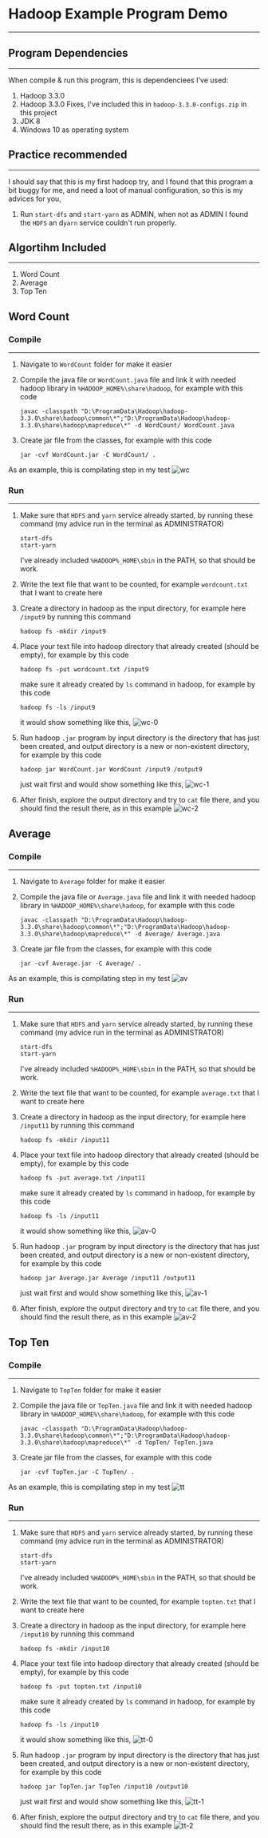 # Hadoop Example Program Demo

-------

## Program Dependencies

-------
When compile & run this program, this is dependenciees I've used:

1. Hadoop 3.3.0
2. Hadoop 3.3.0 Fixes, I've included this in `hadoop-3.3.0-configs.zip` in this project
3. JDK 8
4. Windows 10 as operating system

## Practice recommended

-------
I should say that this is my first hadoop try, and I found that this program a bit buggy for me, and need a loot of manual configuration, so this is my advices for you,

1. Run `start-dfs` and `start-yarn` as ADMIN, when not as ADMIN I found the `HDFS` an d`yarn` service couldn't run properly.

## Algortihm Included

-------

1. Word Count
2. Average
3. Top Ten


## Word Count

### Compile

-------

1. Navigate to `WordCount` folder for make it easier
2. Compile the java file or `WordCount.java` file and link it with needed hadoop library in `%HADOOP_HOME%\share\hadoop`, for example with this code
    ```
    javac -classpath "D:\ProgramData\Hadoop\hadoop-3.3.0\share\hadoop\common\*";"D:\ProgramData\Hadoop\hadoop-3.3.0\share\hadoop\mapreduce\*" -d WordCount/ WordCount.java
    ```

3. Create jar file from the classes, for example with this code
    ```
    jar -cvf WordCount.jar -C WordCount/ .
    ```

As an example, this is compilating step in my test ![wc](docs/wordcount.png)


### Run

-------

1. Make sure that `HDFS` and `yarn` service already started, by running these command (my advice run in the terminal as ADMINISTRATOR)
    ```
    start-dfs
    start-yarn
    ```

    I've already included `%HADOOP%_HOME\sbin` in the PATH, so that should be work.

2. Write the text file that want to be counted, for example `wordcount.txt` that I want to create here
3. Create a directory in hadoop as the input directory, for example here `/input9` by running this command
    ```
    hadoop fs -mkdir /input9
    ```

4. Place your text file into hadoop directory that already created (should be empty), for example by this code
    ```
    hadoop fs -put wordcount.txt /input9
    ```

    make sure it already created by `ls` command in hadoop, for example by this code
    ```
    hadoop fs -ls /input9
    ```

    it would show something like this, ![wc-0](docs/wordcount-0.png)

5. Run hadoop `.jar` program by input directory is the directory that has just been created, and output directory is a new or non-existent directory, for example by this code
    ```
    hadoop jar WordCount.jar WordCount /input9 /output9
    ```

    just wait first and would show something like this, ![wc-1](docs/wordcount-1.png)

6. After finish, explore the output directory and try to `cat` file there, and you should find the result there, as in this example ![wc-2](docs/wordcount-2.png) 


## Average

### Compile

-------

1. Navigate to `Average` folder for make it easier
2. Compile the java file or `Average.java` file and link it with needed hadoop library in `%HADOOP_HOME%\share\hadoop`, for example with this code
    ```
    javac -classpath "D:\ProgramData\Hadoop\hadoop-3.3.0\share\hadoop\common\*";"D:\ProgramData\Hadoop\hadoop-3.3.0\share\hadoop\mapreduce\*" -d Average/ Average.java
    ```

3. Create jar file from the classes, for example with this code
    ```
    jar -cvf Average.jar -C Average/ .
    ```

As an example, this is compilating step in my test ![av](docs/Average.png)

### Run

-------

1. Make sure that `HDFS` and `yarn` service already started, by running these command (my advice run in the terminal as ADMINISTRATOR)
    ```
    start-dfs
    start-yarn
    ```

    I've already included `%HADOOP%_HOME\sbin` in the PATH, so that should be work.

2. Write the text file that want to be counted, for example `average.txt` that I want to create here
3. Create a directory in hadoop as the input directory, for example here `/input11` by running this command
    ```
    hadoop fs -mkdir /input11
    ```

4. Place your text file into hadoop directory that already created (should be empty), for example by this code
    ```
    hadoop fs -put average.txt /input11
    ```

    make sure it already created by `ls` command in hadoop, for example by this code
    ```
    hadoop fs -ls /input11
    ```

    it would show something like this, ![av-0](docs/Average-0.png)

5. Run hadoop `.jar` program by input directory is the directory that has just been created, and output directory is a new or non-existent directory, for example by this code
    ```
    hadoop jar Average.jar Average /input11 /output11
    ```

    just wait first and would show something like this, ![av-1](docs/Average-1.png)

6. After finish, explore the output directory and try to `cat` file there, and you should find the result there, as in this example ![av-2](docs/Average-2.png) 

## Top Ten

### Compile

-------

1. Navigate to `TopTen` folder for make it easier
2. Compile the java file or `TopTen.java` file and link it with needed hadoop library in `%HADOOP_HOME%\share\hadoop`, for example with this code
    ```
    javac -classpath "D:\ProgramData\Hadoop\hadoop-3.3.0\share\hadoop\common\*";"D:\ProgramData\Hadoop\hadoop-3.3.0\share\hadoop\mapreduce\*" -d TopTen/ TopTen.java
    ```

3. Create jar file from the classes, for example with this code
    ```
    jar -cvf TopTen.jar -C TopTen/ .
    ```

As an example, this is compilating step in my test ![tt](docs/topten.png)

### Run

-------

1. Make sure that `HDFS` and `yarn` service already started, by running these command (my advice run in the terminal as ADMINISTRATOR)
    ```
    start-dfs
    start-yarn
    ```

    I've already included `%HADOOP%_HOME\sbin` in the PATH, so that should be work.

2. Write the text file that want to be counted, for example `topten.txt` that I want to create here
3. Create a directory in hadoop as the input directory, for example here `/input10` by running this command
    ```
    hadoop fs -mkdir /input10
    ```

4. Place your text file into hadoop directory that already created (should be empty), for example by this code
    ```
    hadoop fs -put topten.txt /input10
    ```

    make sure it already created by `ls` command in hadoop, for example by this code
    ```
    hadoop fs -ls /input10
    ```

    it would show something like this, ![tt-0](docs/TopTen-0.png)

5. Run hadoop `.jar` program by input directory is the directory that has just been created, and output directory is a new or non-existent directory, for example by this code
    ```
    hadoop jar TopTen.jar TopTen /input10 /output10
    ```

    just wait first and would show something like this, ![tt-1](docs/TopTen-1.png)

6. After finish, explore the output directory and try to `cat` file there, and you should find the result there, as in this example ![tt-2](docs/TopTen-2.png) 